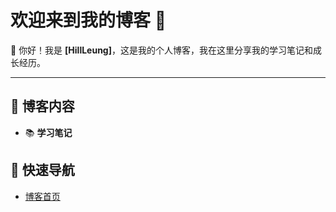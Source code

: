 # 欢迎来到我的博客 🎉

👋 你好！我是 **[HillLeung]**，这是我的个人博客，我在这里分享我的学习笔记和成长经历。

---

## 🌟 博客内容
- 📚 **学习笔记**



## 🚀 快速导航
- [博客首页](https://lafari.github.io)

